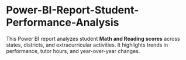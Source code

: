 # Power-BI-Report-Student-Performance-Analysis
This Power BI report analyzes student **Math and Reading scores** across states, districts, and extracurricular activities.   It highlights trends in performance, tutor hours, and year-over-year changes.  
